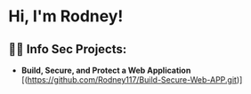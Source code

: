 <h1>Hi, I'm   Rodney! </h1>
<h2>👨‍💻 Info Sec Projects:</h2>

- <b>Build, Secure, and Protect a Web Application</b>
[(https://github.com/Rodney117/Build-Secure-Web-APP.git)]

